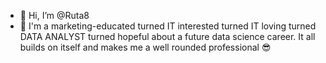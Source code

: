 - 👋 Hi, I’m @Ruta8
- 🌱 I'm a marketing-educated turned IT interested turned IT loving turned DATA ANALYST turned hopeful about a future data science career.  It all builds on itself and makes me a well rounded professional 😎
<!---
Ruta8/Ruta8 is a ✨ special ✨ repository because its `README.md` (this file) appears on your GitHub profile.
You can click the Preview link to take a look at your changes.
--->

